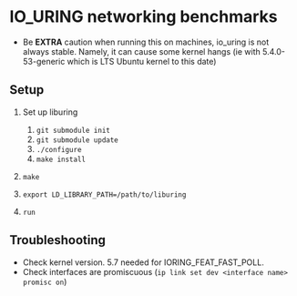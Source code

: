 IO_URING networking benchmarks
===

- Be **EXTRA** caution when running this on machines, io_uring is not always stable. Namely, it can cause some kernel hangs (ie with 5.4.0-53-generic which is LTS Ubuntu kernel to this date)

## Setup

1. Set up liburing
    1. `git submodule init`
    2. `git submodule update`
    3. `./configure`
    4. `make install`

2. `make`

3. `export LD_LIBRARY_PATH=/path/to/liburing`

4. `run`

## Troubleshooting

- Check kernel version. 5.7 needed for IORING_FEAT_FAST_POLL.
- Check interfaces are promiscuous (`ip link set dev <interface name> promisc on`)

